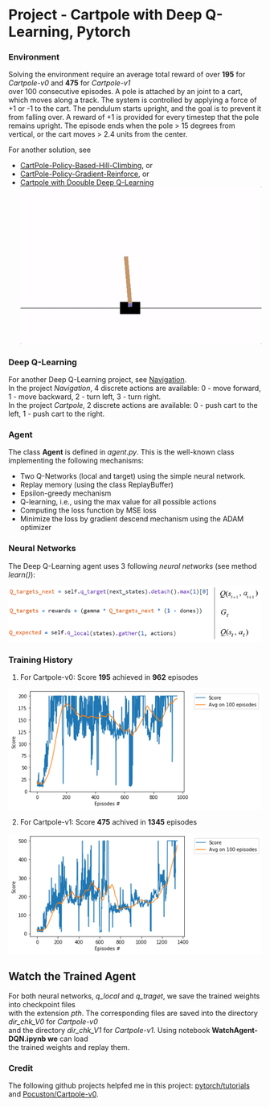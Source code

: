 # Project -  Cartpole with Deep Q-Learning,  Pytorch

### Environment

Solving the environment require an average total reward of over **195** for _Cartpole-v0_  and **475** for _Cartpole-v1_    
over 100 consecutive episodes. A pole is attached by an joint to a cart, which moves along a track. The system is controlled by applying a force of +1 or -1 to the cart. The pendulum starts upright, and the goal is to prevent it from falling over. A reward of +1 is provided for every timestep that the pole remains upright. The episode ends when the pole > 15 degrees from vertical, or the cart moves > 2.4 units from the center.

For another solution, see 
* [CartPole-Policy-Based-Hill-Climbing](https://github.com/Rafael1s/Deep-Reinforcement-Learning-Udacity/tree/master/CartPole-Policy-Based-Hill-Climbing), or 
* [CartPole-Policy-Gradient-Reinforce](https://github.com/Rafael1s/Deep-Reinforcement-Learning-Udacity/tree/master/CartPole-Policy-Gradient-Reinforce), or
* [Cartpole with Doouble Deep Q-Learning](https://github.com/Rafael1s/Deep-Reinforcement-Learning-Udacity/tree/master/Cartpole-Double-Deep-Q-Learning)      
![](images/gif_cartpole.gif)

### Deep Q-Learning   

For another Deep Q-Learning project, see [Navigation](https://github.com/Rafael1s/Deep-Reinforcement-Learning-Udacity/tree/master/Project-1_Navigation-DQN).    
In the project _Navigation_,  4 discrete actions are available:  0 - move forward, 1 - move backward, 2 - turn left, 3 - turn right.    
In the project _Cartpole_, 2 discrete actions are available:  0 - push cart to the left, 1 - push cart to the right.    

### Agent   

The class **Agent** is defined in _agent.py_. This is the well-known class implementing 
the following mechanisms:

* Two Q-Networks (local and target) using the simple neural network.
* Replay memory (using the class ReplayBuffer)
* Epsilon-greedy mechanism
* Q-learning, i.e., using the max value for all possible actions
* Computing the loss function by MSE loss
* Minimize the loss by gradient descend mechanism using the ADAM optimizer

### Neural Networks

The Deep Q-Learning agent uses 3 following _neural networks_ (see method _learn()_):

![](images/3_netws_wt_unsq_070_wt_cap.png)

### Training History

1.  For Cartpole-v0: Score **195** achieved in **962** episodes   

![](images/plot_v0_962epis.png)

2.  For Cartpole-v1: Score **475** achived in **1345** episodes   
     
![](images/plot_v1_1345epis.png)


## Watch the Trained Agent   
For both neural networks, _q_local_ and _q_traget_, we save the trained weights into checkpoint files    
with the extension _pth_. The corresponding files are saved into the directory _dir_chk_V0_  for _Cartpole-v0_    
and the directory _dir_chk_V1_ for _Cartpole-v1_.
Using notebook **WatchAgent-DQN.ipynb we** can load    
the trained weights and replay them.

### Credit
The following github projects helpfed me in this project:  [pytorch/tutorials](https://github.com/pytorch/tutorials/blob/master/intermediate_source/reinforcement_q_learning.py)  and  [Pocuston/Cartpole-v0](https://gist.github.com/Pocuston/13f1a7786648e1e2ff95bfad02a51521).  




